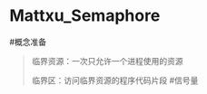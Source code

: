 Mattxu_Semaphore
==============================================
#概念准备
>临界资源：一次只允许一个进程使用的资源
>
>临界区：访问临界资源的程序代码片段
#信号量
>
